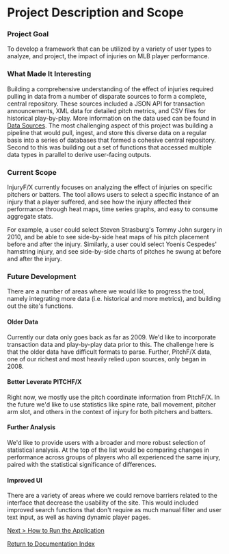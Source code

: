 # Project Description and Scope

### Project Goal

To develop a framework that can be utilized by a variety of user types to analyze, and project, the impact of injuries on MLB player performance.

### What Made It Interesting

Building a comprehensive understanding of the effect of injuries required pulling in data from a number of disparate sources to form a complete, central repository. These sources included a JSON API for transaction announcements, XML data for detailed pitch metrics, and CSV files for historical play-by-play. More information on the data used can be found in [Data Sources](datasources.md). The most challenging aspect of this project was building a pipeline that would pull, ingest, and store this diverse data on a regular basis into a series of databases that formed a cohesive central repository. Second to this was building out a set of functions that accessed multiple data types in parallel to derive user-facing outputs.

### Current Scope

InjuryF/X currently focuses on analyzing the effect of injuries on specific pitchers or batters.  The tool allows users to select a specific instance of an injury that a player suffered, and see how the injury affected their performance through heat maps, time series graphs, and easy to consume aggregate stats.

For example, a user could select Steven Strasburg's Tommy John surgery in 2010, and be able to see side-by-side heat maps of his pitch placement before and after the injury.  Similarly, a user could select Yoenis Cespedes' hamstring injury, and see side-by-side charts of pitches he swung at before and after the injury.

### Future Development

There are a number of areas where we would like to progress the tool, namely integrating more data (i.e. historical and more metrics), and building out the site's functions.

#### Older Data

Currently our data only goes back as far as 2009.  We'd like to incorporate transaction data and play-by-play data prior to this. The challenge here is that the older data have difficult formats to parse.  Further, PitchF/X data, one of our richest and most heavily relied upon sources, only began in 2008.

#### Better Leverate PITCHF/X

Right now, we mostly use the pitch coordinate information from PitchF/X. In the future we'd like to use statistics like spine rate, ball movement, pitcher arm slot, and others in the context of injury for both pitchers and batters.

#### Further Analysis

We'd like to provide users with a broader and more robust selection of statistical analysis. At the top of the list would be comparing changes in performance across groups of players who all experienced the same injury, paired with the statistical significance of differences.

#### Improved UI

There are a variety of areas where we could remove barriers related to the interface that decrease the usability of the site.  This would included improved search functions that don't require as much manual filter and user text input, as well as having dynamic player pages.



[Next > How to Run the Application](run.md)  

[Return to Documentation Index](index.md)
